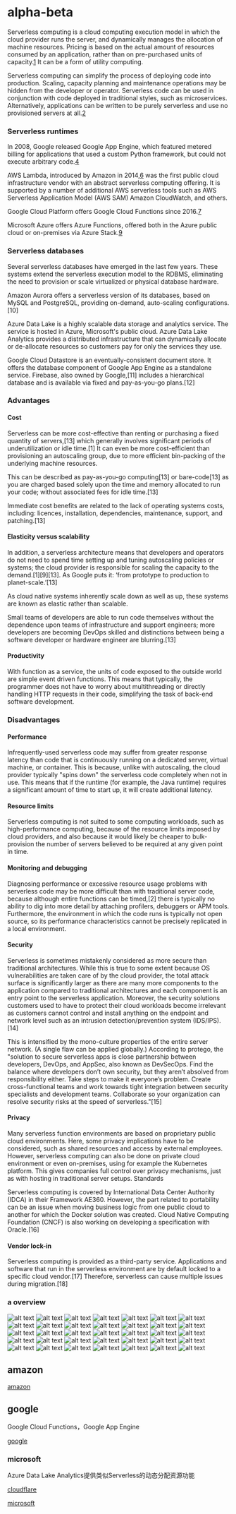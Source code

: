 # alpha-beta

Serverless computing is a cloud computing execution model in which the cloud provider runs the server, and dynamically manages the allocation of machine resources. Pricing is based on the actual amount of resources consumed by an application, rather than on pre-purchased units of capacity.[1](https://techcrunch.com/2015/11/24/aws-lamda-makes-serverless-applications-a-reality/) It can be a form of utility computing. 

Serverless computing can simplify the process of deploying code into production. Scaling, capacity planning and maintenance operations may be hidden from the developer or operator. Serverless code can be used in conjunction with code deployed in traditional styles, such as microservices. Alternatively, applications can be written to be purely serverless and use no provisioned servers at all.[2](https://www.forbes.com/sites/janakirammsv/2015/07/16/paas-vendors-watch-out-amazon-is-all-set-to-disrupt-the-market/#72197a37e88d)

### Serverless runtimes

In 2008, Google released Google App Engine, which featured metered billing for applications that used a custom Python framework, but could not execute arbitrary code.[4](https://cloud.google.com/appengine/docs/standard/python/runtime?csw=1)

AWS Lambda, introduced by Amazon in 2014,[6](https://techcrunch.com/2014/11/13/amazon-launches-lambda-an-event-driven-compute-service/) was the first public cloud infrastructure vendor with an abstract serverless computing offering. It is supported by a number of additional AWS serverless tools such as AWS Serverless Application Model (AWS SAM) Amazon CloudWatch, and others.

Google Cloud Platform offers Google Cloud Functions since 2016.[7](https://venturebeat.com/2016/02/09/google-has-quietly-launched-its-answer-to-aws-lambda/)

Microsoft Azure offers Azure Functions, offered both in the Azure public cloud or on-premises via Azure Stack.[9](https://techcrunch.com/2016/03/31/microsoft-answers-aws-lambdas-event-triggered-serverless-apps-with-azure-functions/)

### Serverless databases

Several serverless databases have emerged in the last few years. These systems extend the serverless execution model to the RDBMS, eliminating the need to provision or scale virtualized or physical database hardware.

Amazon Aurora offers a serverless version of its databases, based on MySQL and PostgreSQL, providing on-demand, auto-scaling configurations. [10]

Azure Data Lake is a highly scalable data storage and analytics service. The service is hosted in Azure, Microsoft's public cloud. Azure Data Lake Analytics provides a distributed infrastructure that can dynamically allocate or de-allocate resources so customers pay for only the services they use.

Google Cloud Datastore is an eventually-consistent document store. It offers the database component of Google App Engine as a standalone service. Firebase, also owned by Google,[11] includes a hierarchical database and is available via fixed and pay-as-you-go plans.[12] 

### Advantages

#### Cost

Serverless can be more cost-effective than renting or purchasing a fixed quantity of servers,[13] which generally involves significant periods of underutilization or idle time.[1] It can even be more cost-efficient than provisioning an autoscaling group, due to more efficient bin-packing of the underlying machine resources.

This can be described as pay-as-you-go computing[13] or bare-code[13] as you are charged based solely upon the time and memory allocated to run your code; without associated fees for idle time.[13]

Immediate cost benefits are related to the lack of operating systems costs, including: licences, installation, dependencies, maintenance, support, and patching.[13]

#### Elasticity versus scalability

In addition, a serverless architecture means that developers and operators do not need to spend time setting up and tuning autoscaling policies or systems; the cloud provider is responsible for scaling the capacity to the demand.[1][9][13]. As Google puts it: ‘from prototype to production to planet-scale.’[13]

As cloud native systems inherently scale down as well as up, these systems are known as elastic rather than scalable.

Small teams of developers are able to run code themselves without the dependence upon teams of infrastructure and support engineers; more developers are becoming DevOps skilled and distinctions between being a software developer or hardware engineer are blurring.[13]

#### Productivity

With function as a service, the units of code exposed to the outside world are simple event driven functions. This means that typically, the programmer does not have to worry about multithreading or directly handling HTTP requests in their code, simplifying the task of back-end software development. 

### Disadvantages

#### Performance

Infrequently-used serverless code may suffer from greater response latency than code that is continuously running on a dedicated server, virtual machine, or container. This is because, unlike with autoscaling, the cloud provider typically "spins down" the serverless code completely when not in use. This means that if the runtime (for example, the Java runtime) requires a significant amount of time to start up, it will create additional latency.

#### Resource limits

Serverless computing is not suited to some computing workloads, such as high-performance computing, because of the resource limits imposed by cloud providers, and also because it would likely be cheaper to bulk-provision the number of servers believed to be required at any given point in time.

#### Monitoring and debugging

Diagnosing performance or excessive resource usage problems with serverless code may be more difficult than with traditional server code, because although entire functions can be timed,[2] there is typically no ability to dig into more detail by attaching profilers, debuggers or APM tools. Furthermore, the environment in which the code runs is typically not open source, so its performance characteristics cannot be precisely replicated in a local environment.

#### Security

Serverless is sometimes mistakenly considered as more secure than traditional architectures. While this is true to some extent because OS vulnerabilities are taken care of by the cloud provider, the total attack surface is significantly larger as there are many more components to the application compared to traditional architectures and each component is an entry point to the serverless application. Moreover, the security solutions customers used to have to protect their cloud workloads become irrelevant as customers cannot control and install anything on the endpoint and network level such as an intrusion detection/prevention system (IDS/IPS). [14]

This is intensified by the mono-culture properties of the entire server network. (A single flaw can be applied globally.) According to protego, the "solution to secure serverless apps is close partnership between developers, DevOps, and AppSec, also known as DevSecOps. Find the balance where developers don’t own security, but they aren’t absolved from responsibility either. Take steps to make it everyone’s problem. Create cross-functional teams and work towards tight integration between security specialists and development teams. Collaborate so your organization can resolve security risks at the speed of serverless."[15]

#### Privacy

Many serverless function environments are based on proprietary public cloud environments. Here, some privacy implications have to be considered, such as shared resources and access by external employees. However, serverless computing can also be done on private cloud environment or even on-premises, using for example the Kubernetes platform. This gives companies full control over privacy mechanisms, just as with hosting in traditional server setups.
Standards

Serverless computing is covered by International Data Center Authority (IDCA) in their Framework AE360. However, the part related to portability can be an issue when moving business logic from one public cloud to another for which the Docker solution was created. Cloud Native Computing Foundation (CNCF) is also working on developing a specification with Oracle.[16]

#### Vendor lock-in

Serverless computing is provided as a third-party service. Applications and software that run in the serverless environment are by default locked to a specific cloud vendor.[17] Therefore, serverless can cause multiple issues during migration.[18] 

### a overview
![alt text](figs/1.png)
![alt text](figs/2.png)
![alt text](figs/3.png)
![alt text](figs/4.png)
![alt text](figs/5.png)
![alt text](figs/6.png)
![alt text](figs/7.png)
![alt text](figs/8.png)
![alt text](figs/9.png)
![alt text](figs/10.png)
![alt text](figs/11.png)
![alt text](figs/12.png)
![alt text](figs/13.png)
![alt text](figs/14.png)
![alt text](figs/15.png)
![alt text](figs/16.png)
![alt text](figs/17.png)
![alt text](figs/18.png)
![alt text](figs/19.png)
![alt text](figs/20.png)
![alt text](figs/21.png)
![alt text](figs/22.png)
![alt text](figs/23.png)
![alt text](figs/24.png)
![alt text](figs/25.png)
![alt text](figs/26.png)
![alt text](figs/27.png)
![alt text](figs/28.png)
![alt text](figs/29.png)
![alt text](figs/30.png)
![alt text](figs/31.png)
![alt text](figs/32.png)
![alt text](figs/33.png)
![alt text](figs/34.png)
![alt text](figs/35.png)

## amazon

[amazon](https://aws.amazon.com/serverless/)



## google

Google Cloud Functions，Google App Engine

[google](https://cloud.google.com/serverless)

### microsoft

Azure Data Lake Analytics提供类似Serverless的动态分配资源功能

[cloudflare](https://www.cloudflare.com/learning/serverless/what-is-serverless/)

[microsoft](https://azure.microsoft.com/en-us/overview/serverless-computing/)
